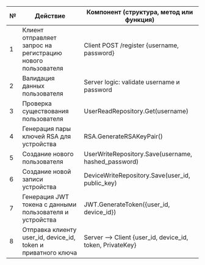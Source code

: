 | №  | Действие                                             | Компонент (структура, метод или функция)           |
|----|-----------------------------------------------------|--------------------------------------------------|
| 1  | Клиент отправляет запрос на регистрацию нового пользователя | Client POST /register {username, password}       |
| 2  | Валидация данных пользователя                       | Server logic: validate username и password       |
| 3  | Проверка существования пользователя                | UserReadRepository.Get(username)                 |
| 4  | Генерация пары ключей RSA для устройства           | RSA.GenerateRSAKeyPair()                         |
| 5  | Создание нового пользователя                        | UserWriteRepository.Save(username, hashed_password) |
| 6  | Создание новой записи устройства                    | DeviceWriteRepository.Save(user_id, public_key) |
| 7  | Генерация JWT токена с данными пользователя и устройства | JWT.GenerateToken({user_id, device_id})          |
| 8  | Отправка клиенту user_id, device_id, token и приватного ключа | Server --> Client {user_id, device_id, token, PrivateKey} |
